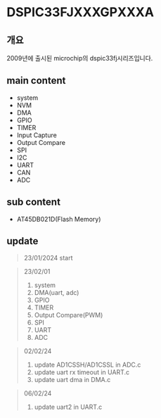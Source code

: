 # DSPIC33FJXXXGPXXXA

## 개요
 2009년에 출시된 microchip의 dspic33fj시리즈입니다.


## main content
- system
- NVM
- DMA
- GPIO
- TIMER
- Input Capture
- Output Compare
- SPI
- I2C
- UART
- CAN
- ADC

## sub content
- AT45DB021D(Flash Memory)

## update
> 23/01/2024 start

> 23/02/01
>1. system
>2. DMA(uart, adc)
>3. GPIO
>4. TIMER
>5. Output Compare(PWM)
>6. SPI
>7. UART
>8. ADC

> 02/02/24
>1. update AD1CSSH/AD1CSSL in ADC.c
>2. update uart rx timeout in UART.c
>3. update uart dma in DMA.c

> 06/02/24
> 1. update uart2 in UART.c